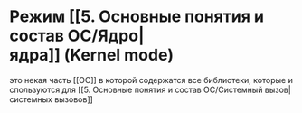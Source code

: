 # Режим [[5. Основные понятия и состав ОС/Ядро|ядра]] (Kernel mode)

это некая часть [[ОС]] в которой содержатся все библиотеки, которые используются для [[5. Основные понятия и состав ОС/Системный вызов|системных вызовов]]
